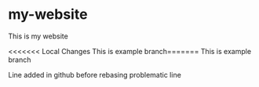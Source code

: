 # my-website

This is my website

<<<<<<< Local Changes
This is example branch=======
This is example branch

Line added in github before rebasing
problematic line
